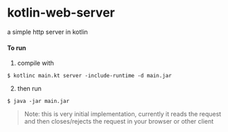 # kotlin-web-server
a simple http server in kotlin

#### To run
1. compile with
```shell
$ kotlinc main.kt server -include-runtime -d main.jar
```
2. then run
```shell
$ java -jar main.jar
```

> Note: this is very initial implementation, currently it reads the request and then closes/rejects the request in your browser or other client
